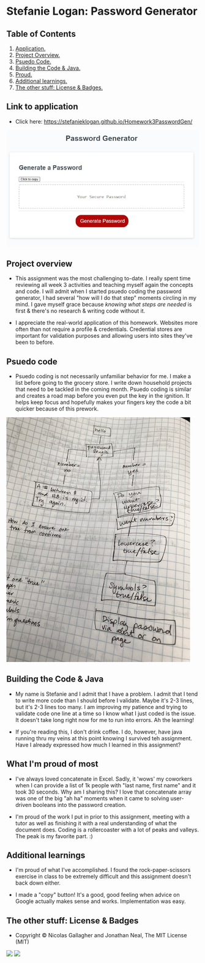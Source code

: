 # Stefanie Logan: Password Generator

## Table of Contents
1. [ Application. ](#application)
2. [ Project Overview. ](#overview)
3. [ Psuedo Code. ](#psuedo)
4. [ Building the Code & Java. ](#code)
5. [ Proud. ](#proud)
6. [ Additional learnings. ](#learnings)
7. [ The other stuff: License & Badges. ](#streetcred)


<a name="application"></a>
## Link to application

* Click here: https://stefanieklogan.github.io/Homework3PasswordGen/

![Homepage image](https://github.com/stefanieklogan/Homework3PasswordGen/blob/main/images/password_homepage.JPG)

<a name="overview"></a>
## Project overview

* This assignment was the most challenging to-date. I really spent time reviewing all week 3 activities and teaching myself again the concepts and code. I will admit when I started psuedo coding the password generator, I had several "how will I do that step" moments circling in my mind. I gave myself grace because *knowing what steps are needed* is first & there's no research & writing code without it.

* I appreciate the real-world application of this homework. Websites more often than not require a profile & credentials. Credential stores are important for validation purposes and allowing users into sites they've been to before.

<a name="psuedo"></a>
## Psuedo code

* Psuedo coding is not necessarily unfamiliar behavior for me. I make a list before going to the grocery store. I write down household projects that need to be tackled in the coming month. Psuedo coding is similar and creates a road map before you even put the key in the ignition. It helps keep focus and hopefully makes your fingers key the code a bit quicker because of this prework.

![Psuedo image](https://github.com/stefanieklogan/Homework3PasswordGen/blob/main/images/psuedo.JPG)

<a name="coding"></a>
## Building the Code & Java

* My name is Stefanie and I admit that I have a problem. I admit that I tend to write more code than I should before I validate. Maybe it's 2-3 lines, but it's 2-3 lines too many. I am improving my patience and trying to validate code one line at a time so I know what I just coded is the issue. It doesn't take long right now for me to run into errors. Ah the learning!

* If you're reading this, I don't drink coffee. I do, however, have java running thru my veins at this point knowing I survived teh assignment. Have I already expressed how much I learned in this assignment?

<a name="proud"></a>
## What I'm proud of most

* I've always loved concatenate in Excel. Sadly, it 'wows' my coworkers when I can provide a list of 1k people with "last name, first name" and it took 30 seconds. Why am I sharing this? I love that concatenate array was one of the big "ah ha" moments when it came to solving user-driven booleans into the password creation.

* I'm proud of the work I put in prior to this assignment, meeting with a tutor as well as finishing it with a real understanding of what the document does. Coding is a rollercoaster with a lot of peaks and valleys. The peak is my favorite part. :)

<a name="learnings"></a>
## Additional learnings

* I'm proud of what I've accomplished. I found the rock-paper-scissors exercise in class to be extremely difficult and this assignment doesn't back down either.

* I made a "copy" button! It's a good, good feeling when advice on Google actually makes sense and works. Implementation was easy.


<a name="streetcred"></a>
## The other stuff: License & Badges

* Copyright © Nicolas Gallagher and Jonathan Neal, The MIT License (MIT)

<img src="https://img.shields.io/badge/html5%20-%23E34F26.svg?&style=for-the-badge&logo=html5&logoColor=white"/>

<img src="https://img.shields.io/badge/css3%20-%231572B6.svg?&style=for-the-badge&logo=css3&logoColor=white"/>
